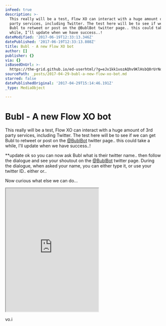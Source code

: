 ```yaml
---
inFeed: true
description: >-
  This really will be a test, Flow XO can interact with a huge amount of 3rd
  party services, including Twitter. The test here will be to see if we can get
  Bubl to retweet or post on the @BublBot twitter page.. this could take a
  while, I’ll update when we have success..!
dateModified: '2017-06-19T12:33:13.346Z'
datePublished: '2017-06-19T12:33:13.808Z'
title: Bubl - A new Flow XO bot
author: []
publisher: {}
via: {}
isBasedOnUrl: >-
  https://the-grid.github.io/ed-userhtml/?g=eJx1kk1vozAQhv9KlHsbQ0rUrNoe0mICKdAYMwbfDKbFYBJayAf8-k3a1Wove5x5Rs9IM-9Dl3-ptp90X_njtOz7tvs1m52U_Cj623e9P533t_m-mRVNVsjbqptOpOjFzft5f_Mz9DgtBg8JB3oeuQtX-SffcYfU9NXrszfnzFXhrlPcwSi98gasqClrhr0j6HKTI_2ZmbqMsHtKURkE9dkKmVbxCH1a55ZvwjpcA_crjeiL10lG1tBYVRanpxRyS8LHyJ0zF1R_clyG190-4xVB3GI6N3z7vAAKAcHeniVtKHRrp3MZENtqaUxWhW18XvgbOGVLWW1FGhaMrt4A6zsGpM5iNBC6CgqNLcoMJmJjzSjmoskRRdIrQC9YY1x88RAxPRdQD2ESKB_plpraE7VhbxsdZLH1-cN1H9IVBQN_cz9exlu64oCMy16P-Ogyn7Rc1HhOgXxzMZJLffHZwUYwd4zrJYcRdxFrjwLwARqttkiPETM2siE4c1rlV-Tq32QmceOdrIpmadKXICjqcwIV9plDunQMiLQNGrBSAUrNtHIN4WxHmvy9t8hNd-QvRBUUI6bLsNBtEjBLMFubKchQNt6BJlz5Ncy5LT3BOHmj6Pr7_2WiS5mns-dr3-3cXTCkwzUXJZLr1Riq-2PGYMxNOHAThteGd9lc3mXD5ecmOnJmKM62B7H7dtVpQsrIBMut9n8yZjSFc9__63B3xnI6Ed2wyyeyeC--nh5mP6F_-g32cwI6
sourcePath: _posts/2017-04-29-bubl-a-new-flow-xo-bot.md
starred: false
datePublishedOriginal: '2017-04-29T15:14:46.191Z'
_type: MediaObject

---
```

# Bubl - A new Flow XO bot

This really will be a test, Flow XO can interact with a huge amount of 3rd party services, including Twitter. The test here will be to see if we can get Bubl to retweet or post on the [@BublBot][0] twitter page.. this could take a while, I'll update when we have success..!

\*\*update ok so you can now ask Bubl what is their twitter name.. then follow the dialogue and see your shoutout on the [@BublBot][0] twitter page. During the dialogue, when asked your name, you can either type it, or use your twitter ID.. either or..

Now curious what else we can do...

<iframe src="https://the-grid.github.io/ed-userhtml/?g=eJx1kMlugzAABX8FcQ-LaaO6SiKhtgJHdqIEBDE3wKaYsgmbEvP1VZRzr08zc3g7WU5iVIacyr1ZKzXKd9teBPvmyqraYbkPVjl0Nu8KzqxGmgbLVb6p7sPmCe1Nro9OHiQqi9AWCbKQAGkKiMAfRy9LkTj3UtAOOlF6EWeB3HPsOzQlKwUXj3z6K238hcSP_eeFNujh_dcbKYAzagaRh1enDMkWa7gS7bYscr3sdnJw_DXT1K15B2d6YyvuTr9FBLsigB4P3lSRJmsJkjkDicagbQrwumIAaxJeBepdaBq51H1pMF7x6bCzn-cc_gA0v2Jm" height="400" style=""></iframe>

vo.i

[0]: https://twitter.com/BublBot